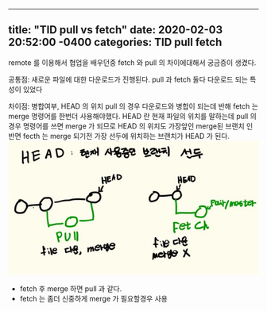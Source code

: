 
---
title: "TID pull vs fetch"
date: 2020-02-03 20:52:00 -0400
categories: TID pull fetch
---
remote 를 이용해서 협업을 배우던중 fetch 와 pull 의 차이에대해서 궁금증이 생겼다.

공통점: 새로운 파일에 대한 다운로드가 진행된다.
pull 과 fetch 둘다 다운로드 되는 특성이 있었다

차이점: 병합여부, HEAD 의 위치
pull 의 경우 다운로드와 병합이 되는데 반해 fetch 는 merge 명령어를 한번더 사용해야했다.
HEAD 란 현재 파일의 위치를 말하는데 pull 의 경우 명령어를 쓰면 merge 가 되므로 HEAD 의 위치도 가장앞인 merge된 브랜치 인 반면 fecth 는 merge 되기전 가장 선두에 위치하는 브랜치가 HEAD 가 된다.
![pull_vs_fetch](https://github.com/KJoobin/kjoobin.github.io/blob/master/assets/images/pull_vs_fetch.png?raw=true)

- fetch 후 merge 하면 pull 과 같다.
- fetch 는 좀더 신중하게 merge 가 필요할경우 사용
